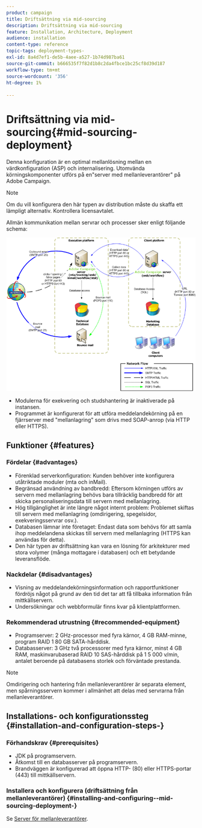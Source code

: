 ```yaml
---
product: campaign
title: Driftsättning via mid-sourcing
description: Driftsättning via mid-sourcing
feature: Installation, Architecture, Deployment
audience: installation
content-type: reference
topic-tags: deployment-types-
exl-id: 8a4d7ef1-de5b-4aee-a527-1b74d987ba61
source-git-commit: b666535f7f82d1b8c2da4fbce1bc25cf8d39d187
workflow-type: tm+mt
source-wordcount: '356'
ht-degree: 1%

---
```


# Driftsättning via mid-sourcing{#mid-sourcing-deployment}



Denna konfiguration är en optimal mellanlösning mellan en värdkonfiguration (ASP) och internalisering. Utomvända körningskomponenter utförs på en&quot;server med mellanleverantörer&quot; på Adobe Campaign.

>[!NOTE]
>
>Om du vill konfigurera den här typen av distribution måste du skaffa ett lämpligt alternativ. Kontrollera licensavtalet.

Allmän kommunikation mellan servrar och processer sker enligt följande schema:

![](assets/s_ncs_install_midsourcing.png)

* Modulerna för exekvering och studshantering är inaktiverade på instansen.
* Programmet är konfigurerat för att utföra meddelandekörning på en fjärrserver med &quot;mellanlagring&quot; som drivs med SOAP-anrop (via HTTP eller HTTPS).

## Funktioner {#features}

### Fördelar {#advantages}

* Förenklad serverkonfiguration: Kunden behöver inte konfigurera utåtriktade moduler (mta och inMail).
* Begränsad användning av bandbredd: Eftersom körningen utförs av servern med mellanlagring behövs bara tillräcklig bandbredd för att skicka personaliseringsdata till servern med mellanlagring.
* Hög tillgänglighet är inte längre något internt problem: Problemet skiftas till servern med mellanlagring (omdirigering, spegelsidor, exekveringsservrar osv.).
* Databasen lämnar inte företaget: Endast data som behövs för att samla ihop meddelandena skickas till servern med mellanlagring (HTTPS kan användas för detta).
* Den här typen av driftsättning kan vara en lösning för arkitekturer med stora volymer (många mottagare i databasen) och ett betydande leveransflöde.

### Nackdelar {#disadvantages}

* Visning av meddelandekörningsinformation och rapportfunktioner fördröjs något på grund av den tid det tar att få tillbaka information från mittkällservern.
* Undersökningar och webbformulär finns kvar på klientplattformen.

### Rekommenderad utrustning {#recommended-equipment}

* Programserver: 2 GHz-processor med fyra kärnor, 4 GB RAM-minne, program RAID 1 80 GB SATA-hårddisk.
* Databasserver: 3 GHz två processorer med fyra kärnor, minst 4 GB RAM, maskinvarubaserad RAID 10 SAS-hårddisk på 1 5 000 v/min, antalet beroende på databasens storlek och förväntade prestanda.

>[!NOTE]
>
>Omdirigering och hantering från mellanleverantörer är separata element, men spårningsservern kommer i allmänhet att delas med servrarna från mellanleverantörer.

## Installations- och konfigurationssteg {#installation-and-configuration-steps-}

### Förhandskrav {#prerequisites}

* JDK på programservern.
* Åtkomst till en databasserver på programservern.
* Brandväggen är konfigurerad att öppna HTTP- (80) eller HTTPS-portar (443) till mittkällservern.

### Installera och konfigurera (driftsättning från mellanleverantörer) {#installing-and-configuring--mid-sourcing-deployment-}

Se [Server för mellanleverantörer](../../installation/using/mid-sourcing-server.md).
